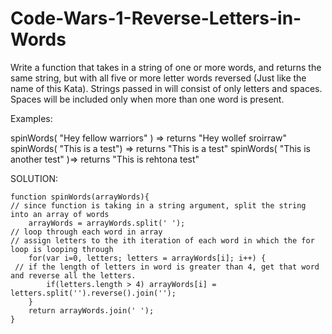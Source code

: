 # Code-Wars-1-Reverse-Letters-in-Words

Write a function that takes in a string of one or more words, and returns the same string, but with all five or more letter words reversed (Just like the name of this Kata). Strings passed in will consist of only letters and spaces. Spaces will be included only when more than one word is present.


Examples:

spinWords( "Hey fellow warriors" ) => returns "Hey wollef sroirraw" 
spinWords( "This is a test") => returns "This is a test" 
spinWords( "This is another test" )=> returns "This is rehtona test"

SOLUTION:

    function spinWords(arrayWords){
    // since function is taking in a string argument, split the string into an array of words
        arrayWords = arrayWords.split(' ');
    // loop through each word in array
    // assign letters to the ith iteration of each word in which the for loop is looping through
        for(var i=0, letters; letters = arrayWords[i]; i++) {
     // if the length of letters in word is greater than 4, get that word and reverse all the letters.
            if(letters.length > 4) arrayWords[i] = letters.split('').reverse().join('');
        }
        return arrayWords.join(' ');
    }
